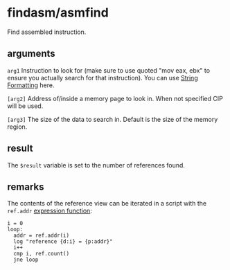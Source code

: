 # findasm/asmfind

Find assembled instruction.

## arguments

`arg1` Instruction to look for (make sure to use quoted "mov eax, ebx" to ensure you actually search for that instruction). You can use [String Formatting](../../introduction/Formatting.rst) here.

`[arg2]` Address of/inside a memory page to look in. When not specified CIP will be used.

`[arg3]` The size of the data to search in. Default is the size of the memory region.

## result

The `$result` variable is set to the number of references found.

## remarks

The contents of the reference view can be iterated in a script with the `ref.addr` [expression function](../../introduction/Expression-functions.md):

```
i = 0
loop:
  addr = ref.addr(i)
  log "reference {d:i} = {p:addr}"
  i++
  cmp i, ref.count()
  jne loop
```